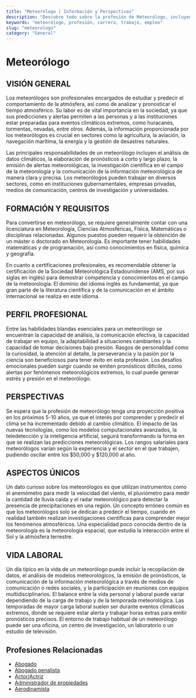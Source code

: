```yaml
---
title: "Meteorólogo | Información y Perspectivas"
description: "Descubre todo sobre la profesión de Meteorólogo, incluyendo responsabilidades, requisitos y oportunidades."
keywords: "meteorólogo, profesión, carrera, trabajo, empleo"
slug: "meteorologo"
category: "General"
---
```


# Meteorólogo

## VISIÓN GENERAL

Los meteorólogos son profesionales encargados de estudiar y predecir el comportamiento de la atmósfera, así como de analizar y pronosticar el tiempo atmosférico. Su labor es de vital importancia en la sociedad, ya que sus predicciones y alertas permiten a las personas y a las instituciones estar preparadas para eventos climáticos extremos, como huracanes, tormentas, nevadas, entre otros. Además, la información proporcionada por los meteorólogos es crucial en sectores como la agricultura, la aviación, la navegación marítima, la energía y la gestión de desastres naturales.

Las principales responsabilidades de un meteorólogo incluyen el análisis de datos climáticos, la elaboración de pronósticos a corto y largo plazo, la emisión de alertas meteorológicas, la investigación científica en el campo de la meteorología y la comunicación de la información meteorológica de manera clara y precisa. Los meteorólogos pueden trabajar en diversos sectores, como en instituciones gubernamentales, empresas privadas, medios de comunicación, centros de investigación y universidades.

## FORMACIÓN Y REQUISITOS

Para convertirse en meteorólogo, se requiere generalmente contar con una licenciatura en Meteorología, Ciencias Atmosféricas, Física, Matemáticas o disciplinas relacionadas. Algunos puestos pueden requerir la obtención de un máster o doctorado en Meteorología. Es importante tener habilidades matemáticas y de programación, así como conocimientos en física, química y geografía.

En cuanto a certificaciones profesionales, es recomendable obtener la certificación de la Sociedad Meteorológica Estadounidense (AMS, por sus siglas en inglés) para demostrar competencia y conocimientos en el campo de la meteorología. El dominio del idioma inglés es fundamental, ya que gran parte de la literatura científica y de la comunicación en el ámbito internacional se realiza en este idioma.

## PERFIL PROFESIONAL

Entre las habilidades blandas esenciales para un meteorólogo se encuentran la capacidad de análisis, la comunicación efectiva, la capacidad de trabajar en equipo, la adaptabilidad a situaciones cambiantes y la capacidad de tomar decisiones bajo presión. Rasgos de personalidad como la curiosidad, la atención al detalle, la perseverancia y la pasión por la ciencia son beneficiosos para tener éxito en esta profesión. Los desafíos emocionales pueden surgir cuando se emiten pronósticos difíciles, como alertas por fenómenos meteorológicos extremos, lo cual puede generar estrés y presión en el meteorólogo.

## PERSPECTIVAS

Se espera que la profesión de meteorólogo tenga una proyección positiva en los próximos 5-10 años, ya que el interés por comprender y predecir el clima se ha incrementado debido al cambio climático. El impacto de las nuevas tecnologías, como los modelos computacionales avanzados, la teledetección y la inteligencia artificial, seguirá transformando la forma en que se realizan las predicciones meteorológicas. Los rangos salariales para meteorólogos varían según la experiencia y el sector en el que trabajen, pudiendo oscilar entre los $50,000 y $120,000 al año.

## ASPECTOS ÚNICOS

Un dato curioso sobre los meteorólogos es que utilizan instrumentos como el anemómetro para medir la velocidad del viento, el pluviómetro para medir la cantidad de lluvia caída y el radar meteorológico para detectar la presencia de precipitaciones en una región. Un concepto erróneo común es que los meteorólogos solo se dedican a predecir el tiempo, cuando en realidad también realizan investigaciones científicas para comprender mejor los fenómenos atmosféricos. Una especialidad poco conocida dentro de la meteorología es la meteorología espacial, que estudia la interacción entre el Sol y la atmósfera terrestre.

## VIDA LABORAL

Un día típico en la vida de un meteorólogo puede incluir la recopilación de datos, el análisis de modelos meteorológicos, la emisión de pronósticos, la comunicación de la información meteorológica a través de medios de comunicación o redes sociales, y la participación en reuniones con equipos multidisciplinarios. El balance entre la vida personal y laboral puede variar dependiendo de la carga de trabajo y de la temporada meteorológica. Las temporadas de mayor carga laboral suelen ser durante eventos climáticos extremos, donde se requiere estar alerta y trabajar horas extras para emitir pronósticos precisos. El entorno de trabajo habitual de un meteorólogo puede ser una oficina, un centro de investigación, un laboratorio o un estudio de televisión.
## Profesiones Relacionadas

- [Abogado](/profesiones/abogado/)
- [Abogado penalista](/profesiones/abogado-penalista/)
- [Actor/Actriz](/profesiones/actor-actriz/)
- [Administrador de propiedades](/profesiones/administrador-de-propiedades/)
- [Aerodinamista](/profesiones/aerodinamista/)

